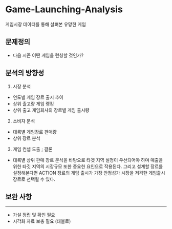 # Game-Launching-Analysis
게임시장 데이터를 통해 살펴본 유망한 게임
## 문제정의
* 다음 시즌 어떤 게임을 런칭할 것인가?
## 분석의 방향성
1. 시장 분석
* 연도별 게임 장르 출시 추이
* 상위 출고량 게임 랭킹
* 상위 출고 게임회사의 장르별 게임 출시량
2. 소비자 분석
* 대륙별 게임장르 판매량
* 상위 장르 분석
3. 게임 컨셉 도출 ; 결론
* 대륙별 상위 판매 장르 분석을 바탕으로 타겟 지역 설정이 우선되어야 하며 매출을 위한 타깃 지역의 시장규모 또한 중요한 요인으로 작용된다. 그리고 설계할 장르를 설정해본다면 ACTION 장르의 게임 출시가 가장 안정성가 시장을 저격한 게임출시 장르로 선택될 수 있다.
## 보완 사항
*  *  *
* 가설 정립 및 확인 필요
* 시각화 자료 보충 필요 (태블로)
